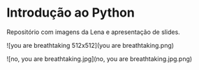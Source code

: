 # Introdução ao Python

Repositório com imagens da Lena e apresentação de slides.

![you are breathtaking 512x512](you are breathtaking.png)

![no, you are breathtaking.jpg](no, you are breathtaking.jpg.png)
